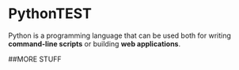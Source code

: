 # PythonTEST

Python is a programming language that can be used both for writing **command-line scripts** or building **web applications**.

##MORE STUFF